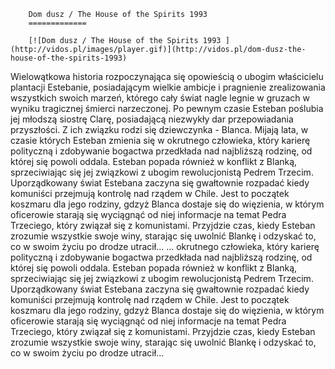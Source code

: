 
        Dom dusz / The House of the Spirits 1993 
        =============
        
        [![Dom dusz / The House of the Spirits 1993 ](http://vidos.pl/images/player.gif)](http://vidos.pl/dom-dusz-the-house-of-the-spirits-1993)
        
        
 Wielowątkowa historia rozpoczynająca się opowieścią o ubogim właścicielu plantacji Estebanie, posiadającym wielkie ambicje i pragnienie zrealizowania wszystkich swoich marzeń, którego cały świat nagle legnie w gruzach w wyniku tragicznej śmierci narzeczonej. Po pewnym czasie Esteban poślubia jej młodszą siostrę Clarę, posiadającą niezwykły dar przepowiadania przyszłości. Z ich związku rodzi się dziewczynka - Blanca. Mijają lata, w czasie których Esteban zmienia się w okrutnego człowieka, który karierę polityczną i zdobywanie bogactwa przedkłada nad najbliższą rodzinę, od której się powoli oddala. Esteban popada również w konflikt z Blanką, sprzeciwiając się jej związkowi z ubogim rewolucjonistą Pedrem Trzecim. Uporządkowany świat Estebana zaczyna się gwałtownie rozpadać kiedy komuniści przejmują kontrolę nad rządem w Chile. Jest to początek koszmaru dla jego rodziny, gdzyż Blanca dostaje się do więzienia, w którym oficerowie starają się wyciągnąć od niej informacje na temat Pedra Trzeciego, który związał się z komunistami. Przyjdzie czas, kiedy Esteban zrozumie wszystkie swoje winy, starając się uwolnić Blankę i odzyskać to, co w swoim życiu po drodze utracił...  ... okrutnego człowieka, który karierę polityczną i zdobywanie bogactwa przedkłada nad najbliższą rodzinę, od której się powoli oddala. Esteban popada również w konflikt z Blanką, sprzeciwiając się jej związkowi z ubogim rewolucjonistą Pedrem Trzecim. Uporządkowany świat Estebana zaczyna się gwałtownie rozpadać kiedy komuniści przejmują kontrolę nad rządem w Chile. Jest to początek koszmaru dla jego rodziny, gdzyż Blanca dostaje się do więzienia, w którym oficerowie starają się wyciągnąć od niej informacje na temat Pedra Trzeciego, który związał się z komunistami. Przyjdzie czas, kiedy Esteban zrozumie wszystkie swoje winy, starając się uwolnić Blankę i odzyskać to, co w swoim życiu po drodze utracił...
    